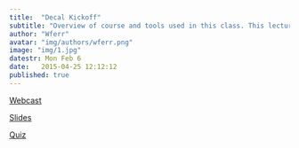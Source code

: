 ```yaml
---
title:  "Decal Kickoff"
subtitle: "Overview of course and tools used in this class. This lecture will help you determine if you need to go to the bootcamp."
author: "Wferr"
avatar: "img/authors/wferr.png"
image: "img/1.jpg"
datestr: Mon Feb 6
date:   2015-04-25 12:12:12
published: true
---
```


[Webcast](https://www.youtube.com/watch?v=RUrXA9koSCw&t=26s)

[Slides](https://docs.google.com/a/berkeley.edu/presentation/d/1RJvvZ2MUi3OKO1gF8X92AWYLg9Xb2ZfsSpAeM-6eqEk/edit?usp=sharing)

[Quiz](https://goo.gl/forms/moXHmopQmgXzH6h32)
